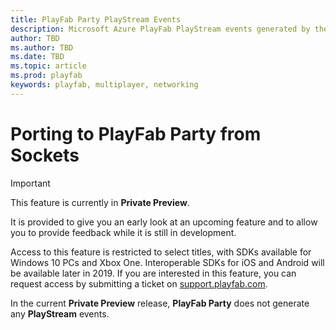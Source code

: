 ```yaml
---
title: PlayFab Party PlayStream Events
description: Microsoft Azure PlayFab PlayStream events generated by the Party real-time chat and data communication API.
author: TBD
ms.author: TBD
ms.date: TBD
ms.topic: article
ms.prod: playfab
keywords: playfab, multiplayer, networking
---
```

# Porting to PlayFab Party from Sockets

> [!IMPORTANT]
> This feature is currently in **Private Preview**.
>
> It is provided to give you an early look at an upcoming feature and to allow you to provide feedback while it is still in development.
>
> Access to this feature is restricted to select titles, with SDKs available for Windows 10 PCs and Xbox One. Interoperable SDKs for iOS and Android will be available later in 2019. If you are interested in this feature, you can request access by submitting a ticket on [support.playfab.com](https://support.playfab.com/hc/en-us/requests/new).

In the current **Private Preview** release, **PlayFab Party** does not generate any **PlayStream** events.

